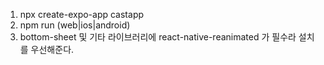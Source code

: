 1. npx create-expo-app castapp
2. npm run (web|ios|android)
3. bottom-sheet 및 기타 라이브러리에 react-native-reanimated 가 필수라 설치를 우선해준다.
